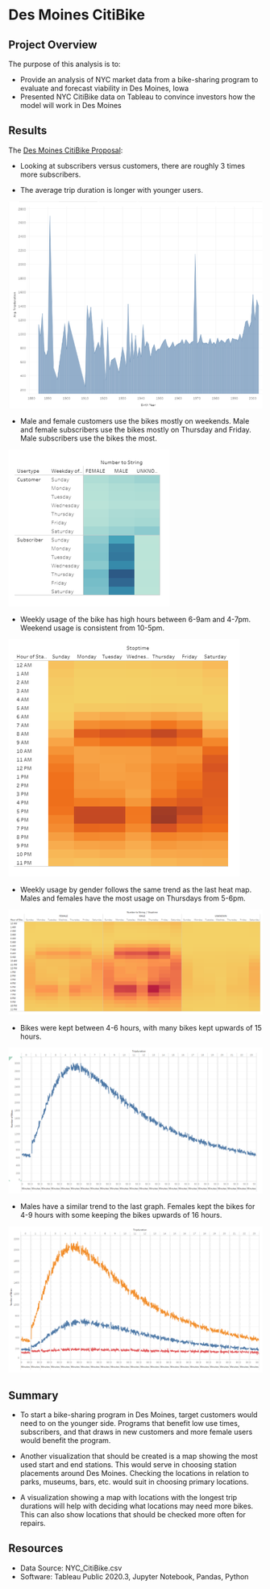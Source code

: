 # Des Moines CitiBike

## Project Overview

The purpose of this analysis is to:
-	Provide an analysis of NYC market data from a bike-sharing program to evaluate and forecast viability in Des Moines, Iowa
-	Presented NYC CitiBike data on Tableau to convince investors how the model will work in Des Moines

## Results

The [Des Moines CitiBike Proposal]( https://public.tableau.com/shared/3YS63Z52H?:display_count=y&:origin=viz_share_link):

-	Looking at subscribers versus customers, there are roughly 3 times more subscribers.

-	The average trip duration is longer with younger users.

![Trip Duration by Age](Resources/images/trip_duration_by_age.PNG)

-	Male and female customers use the bikes mostly on weekends.  Male and female subscribers use the bikes mostly on Thursday and Friday.  Male subscribers use the bikes the most.

![Trip Usage by Gender](Resources/images/gender_usage.PNG)

-	Weekly usage of the bike has high hours between 6-9am and 4-7pm.  Weekend usage is consistent from 10-5pm.

![Trip Weekday Usage](Resources/images/high_hours.PNG)

-	Weekly usage by gender follows the same trend as the last heat map.  Males and females have the most usage on Thursdays from 5-6pm.

![Trip Weekday Usage by Gender](Resources/images/trips_by_gender_per_hour.PNG)

-	Bikes were kept between 4-6 hours, with many bikes kept upwards of 15 hours.

![Checkout Time](Resources/images/checkout_time.PNG)

-	Males have a similar trend to the last graph.  Females kept the bikes for 4-9 hours with some keeping the bikes upwards of 16 hours.

![Checkout Time by Gender](Resources/images/checkout_times_by_gender.PNG)

## Summary

-	To start a bike-sharing program in Des Moines, target customers would need to on the younger side. Programs that benefit low use times, subscribers, and that draws in new customers and more female users would benefit the program.  

-	Another visualization that should be created is a map showing the most used start and end stations.  This would serve in choosing station placements around Des Moines.  Checking the locations in relation to parks, museums, bars, etc. would suit in choosing primary locations.


-	A visualization showing a map with locations with the longest trip durations will help with deciding what locations may need more bikes.  This can also show locations that should be checked more often for repairs.

## Resources
- Data Source: NYC_CitiBike.csv
- Software: Tableau Public 2020.3, Jupyter Notebook, Pandas, Python
